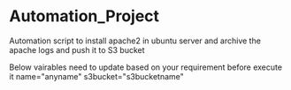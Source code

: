 # Automation_Project
Automation script to install apache2 in ubuntu server and archive the apache logs and push it to S3 bucket

Below vairables need to update based on your requirement before execute it name="anyname" s3bucket="s3bucketname"
